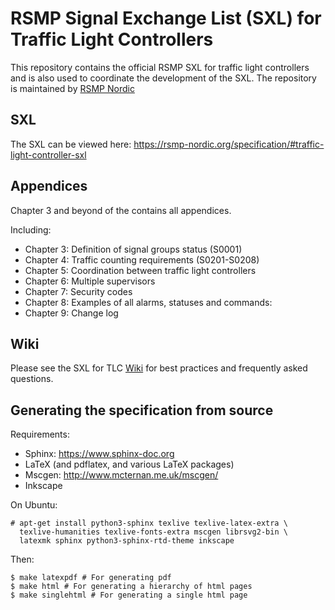 # RSMP Signal Exchange List (SXL) for Traffic Light Controllers
This repository contains the official RSMP SXL for traffic light controllers
and is also used to coordinate the development of the SXL.
The repository is maintained by [RSMP Nordic](https://rsmp-nordic.org)

## SXL

The SXL can be viewed here: https://rsmp-nordic.org/specification/#traffic-light-controller-sxl

## Appendices

Chapter 3 and beyond of the contains all appendices.

Including:

- Chapter 3: Definition of signal groups status (S0001)
- Chapter 4: Traffic counting requirements (S0201-S0208)
- Chapter 5: Coordination between traffic light controllers
- Chapter 6: Multiple supervisors
- Chapter 7: Security codes
- Chapter 8: Examples of all alarms, statuses and commands:
- Chapter 9: Change log

## Wiki

Please see the SXL for TLC [Wiki](https://github.com/rsmp-nordic/rsmp_sxl_traffic_lights/wiki)
for best practices and frequently asked questions.

## Generating the specification from source

Requirements:

- Sphinx: https://www.sphinx-doc.org
- LaTeX (and pdflatex, and various LaTeX packages)
- Mscgen: http://www.mcternan.me.uk/mscgen/
- Inkscape

On Ubuntu:

```
# apt-get install python3-sphinx texlive texlive-latex-extra \
  texlive-humanities texlive-fonts-extra mscgen librsvg2-bin \
  latexmk sphinx python3-sphinx-rtd-theme inkscape
```

Then:

```
$ make latexpdf # For generating pdf
$ make html # For generating a hierarchy of html pages
$ make singlehtml # For generating a single html page
```

